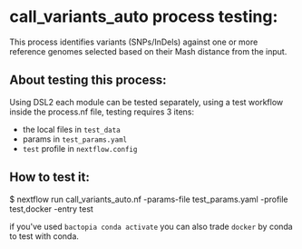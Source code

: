 # call_variants_auto process testing:

This process identifies variants (SNPs/InDels) against one or more reference genomes selected based on their Mash distance from the input.

## About testing this process:

Using DSL2 each module can be tested separately, using a test workflow inside the process.nf file, testing requires 3 itens:  
- the local files in `test_data` 
- params in  `test_params.yaml`
- `test` profile in `nextflow.config`

## How to test it:

$ nextflow run call_variants_auto.nf -params-file test_params.yaml -profile test,docker -entry test


if you've used `bactopia conda activate` you can also trade `docker` by conda to test with conda.
